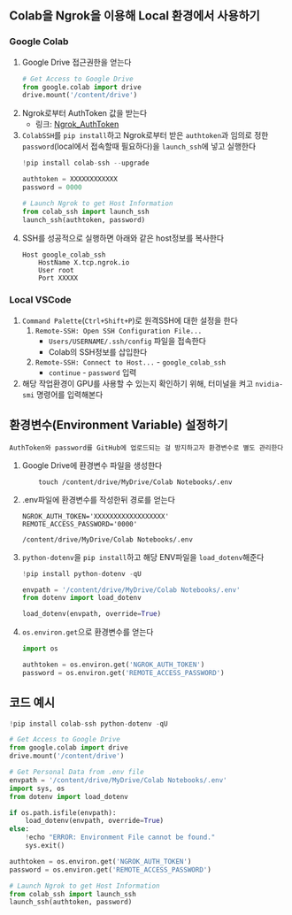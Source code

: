 ## Colab을 Ngrok을 이용해 Local 환경에서 사용하기
### Google Colab
1. Google Drive 접근권한을 얻는다
    ```python
    # Get Access to Google Drive
    from google.colab import drive
    drive.mount('/content/drive')
    ```
2. Ngrok로부터 AuthToken 값을 받는다
    - 링크: [Ngrok_AuthToken](https://dashboard.ngrok.com/get-started/your-authtoken)
3. `ColabSSH`를 `pip install`하고 Ngrok로부터 받은 `authtoken`과 임의로 정한 `password`(local에서 접속할때 필요하다)을 `launch_ssh`에 넣고 실행한다
    ```python
    !pip install colab-ssh --upgrade

    authtoken = XXXXXXXXXXXX
    password = 0000

    # Launch Ngrok to get Host Information
    from colab_ssh import launch_ssh
    launch_ssh(authtoken, password)
    ```
4. SSH를 성공적으로 실행하면 아래와 같은 host정보를 복사한다
    ```shell
    Host google_colab_ssh
        HostName X.tcp.ngrok.io
        User root
        Port XXXXX
    ```
### Local VSCode
1. `Command Palette`(`Ctrl+Shift+P`)로 원격SSH에 대한 설정을 한다
    1. `Remote-SSH: Open SSH Configuration File...`
        - `Users/USERNAME/.ssh/config` 파일을 접속한다
        - Colab의 SSH정보를 삽입한다
    2. `Remote-SSH: Connect to Host...` - `google_colab_ssh`
        - `continue` - `password` 입력
2. 해당 작업환경이 GPU를 사용할 수 있는지 확인하기 위해, 터미널을 켜고 `nvidia-smi` 명령어를 입력해본다

## 환경변수(Environment Variable) 설정하기
```
AuthToken와 password를 GitHub에 업로드되는 걸 방지하고자 환경변수로 별도 관리한다
```
1. Google Drive에 환경변수 파일을 생성한다
    ```shell
        touch /content/drive/MyDrive/Colab Notebooks/.env
    ```
2. .env파일에 환경변수를 작성한뒤 경로를 얻는다
    ```
    NGROK_AUTH_TOKEN='XXXXXXXXXXXXXXXXXX'
    REMOTE_ACCESS_PASSWORD='0000'
    ```
    ```shell
    /content/drive/MyDrive/Colab Notebooks/.env
    ```
3. `python-dotenv`을 `pip install`하고 해당 ENV파일을 `load_dotenv`해준다
    ```python
    !pip install python-dotenv -qU

    envpath = '/content/drive/MyDrive/Colab Notebooks/.env'
    from dotenv import load_dotenv

    load_dotenv(envpath, override=True)
    ```
4. `os.environ.get`으로 환경변수를 얻는다
    ```python
    import os

    authtoken = os.environ.get('NGROK_AUTH_TOKEN')
    password = os.environ.get('REMOTE_ACCESS_PASSWORD')
    ```
## 코드 예시
```python
!pip install colab-ssh python-dotenv -qU

# Get Access to Google Drive
from google.colab import drive
drive.mount('/content/drive')

# Get Personal Data from .env file
envpath = '/content/drive/MyDrive/Colab Notebooks/.env'
import sys, os
from dotenv import load_dotenv

if os.path.isfile(envpath):
    load_dotenv(envpath, override=True)
else:
    !echo "ERROR: Environment File cannot be found."
    sys.exit()

authtoken = os.environ.get('NGROK_AUTH_TOKEN')
password = os.environ.get('REMOTE_ACCESS_PASSWORD')

# Launch Ngrok to get Host Information
from colab_ssh import launch_ssh
launch_ssh(authtoken, password)
```
